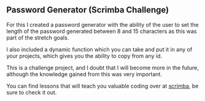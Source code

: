 ## Password Generator (Scrimba Challenge)

For this I created a password generator with the ability of the user to set the length of the password generated between 8 and 15 characters as this was part of the stretch goals.

I also included a dynamic function which you can take and put it in any of your projects, which gives you the ability to copy from any id.

This is a challenge project, and I doubt that I will become more in the future, although the knowledge gained from this was very important.

You can find lessons that will teach you valuable coding over at [scrimba](www.scrimba.com), be sure to check it out.
